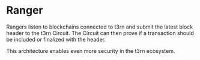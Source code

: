 # Ranger

Rangers listen to blockchains connected to t3rn and submit the latest block header to the t3rn Circuit. The Circuit can then prove if a transaction should be included or finalized with the header.


This architecture enables even more security in the t3rn ecosystem.
